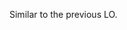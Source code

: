 <panel type="warning" header="**Can avoid unsafe coding practices :star::star:**" expandable no-close>

<panel type="warning" header="Can explain the need for avoiding error-prone shortcuts :star::star:" expandable>
  <include src="../../book/codeQuality/avoidShortcuts/introduction/full.md" />
</panel>

<panel type="warning" header="Can follow basic guidelines for avoiding unsafe shortcuts :star::star:" expandable>
  <include src="../../book/codeQuality/avoidShortcuts/basic/full.md" />
  <panel header=":dart: Evidence" expanded>

<include src="outcome-readability.md#common-evidence" />

  </panel>
</panel>


<panel type="info" header="Can follow intermediate guidelines for avoiding unsafe shortcuts :star::star::star:" expandable>
  <include src="../../book/codeQuality/avoidShortcuts/intermediate/full.md" />
  <panel header=":dart: Evidence" expanded>

Similar to the previous LO.

  </panel>
</panel>

</panel>
